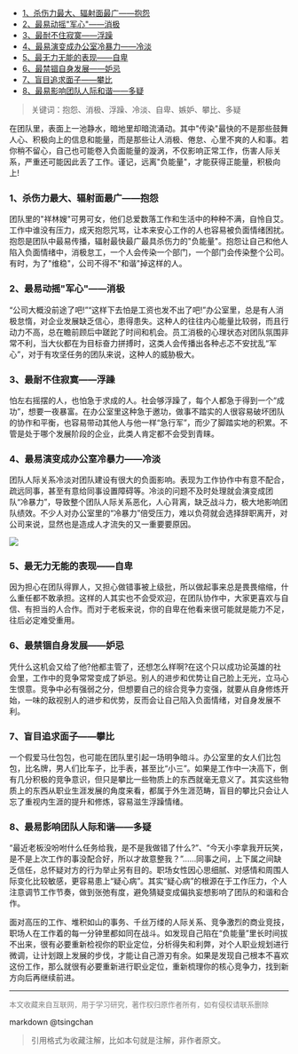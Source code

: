 
<!-- TOC -->

- [1、杀伤力最大、辐射面最广——抱怨](#1杀伤力最大辐射面最广抱怨)
- [2、最易动摇"军心"——消极](#2最易动摇军心消极)
- [3、最耐不住寂寞——浮躁](#3最耐不住寂寞浮躁)
- [4、最易演变成办公室冷暴力——冷淡](#4最易演变成办公室冷暴力冷淡)
- [5、最无力无能的表现——自卑](#5最无力无能的表现自卑)
- [6、最禁锢自身发展——妒忌](#6最禁锢自身发展妒忌)
- [7、盲目追求面子——攀比](#7盲目追求面子攀比)
- [8、最易影响团队人际和谐——多疑](#8最易影响团队人际和谐多疑)

<!-- /TOC -->
> 关键词：抱怨、消极、浮躁、冷淡、自卑、嫉妒、攀比、多疑







在团队里，表面上一池静水，暗地里却暗流涌动。其中"传染"最快的不是那些鼓舞人心、积极向上的信息和能量，而是那些让人消极、倦怠、心里不爽的人和事。若你稍不留心，自己也可能卷入负面能量的漩涡，不仅影响正常工作，伤害人际关系，严重还可能因此丢了工作。谨记，远离"负能量"，才能获得正能量，积极向上!



### 1、杀伤力最大、辐射面最广——抱怨



团队里的"祥林嫂"可男可女，他们总爱数落工作和生活中的种种不满，自怜自艾。工作中谁没有压力，成天抱怨咒骂，让本来安心工作的人也容易被负面情绪困扰。抱怨是团队中最易传播，辐射最快最广最具杀伤力的"负能量"。抱怨让自己和他人陷入负面情绪中，消极怠工，一个人会传染一个部门，一个部门会传染整个公司。有时，为了"维稳"，公司不得不"和谐"掉这样的人。



### 2、最易动摇"军心"——消极



“公司大概没前途了吧!”“这样下去怕是工资也发不出了吧!”办公室里，总是有人消极怠惰，对企业发展缺乏信心，患得患失。这种人的往往内心能量比较弱，而且行动力不高，总在瞻前顾后中蹉跎了时间和机会。员工消极的心理状态对团队氛围非常不利，当大伙都在为目标奋力拼搏时，这类人会传播出各种忐忑不安扰乱“军心”，对于有攻坚任务的团队来说，这种人的威胁极大。



### 3、最耐不住寂寞——浮躁



怕左右摇摆的人，也怕急于求成的人。社会够浮躁了，每个人都急于得到一个“成功”，想要一夜暴富。在办公室里这种急于邀功，做事不踏实的人很容易破坏团队的协作和平衡，也容易带动其他人与他一样“急行军”，而少了脚踏实地的积累。不管是处于哪个发展阶段的企业，此类人肯定都不会受到青睐。



### 4、最易演变成办公室冷暴力——冷淡



团队人际关系冷淡对团队建设有很大的负面影响。表现为工作协作中有意不配合，疏远同事，甚至有意给同事设置障碍等。冷淡的问题不及时处理就会演变成团队“冷暴力”，导致整个团队人际关系恶化，人心背离，缺乏战斗力，极大地影响团队绩效。不少人对办公室里的“冷暴力”倍受压力，难以负荷就会选择辞职离开，对公司来说，显然也是造成人才流失的又一重要要原因。



![](http://img.9ong.com/images/page/md-1584073271.0966322-504.jpg)



### 5、最无力无能的表现——自卑



因为担心在团队得罪人，又担心做错事被上级批，所以做起事来总是畏畏缩缩，什么重任都不敢承担。这样的人其实也不会受欢迎，在团队协作中，大家更喜欢与自信、有担当的人合作。而对于老板来说，你的自卑在他看来很可能就是能力不足，往后必定难受重用。



### 6、最禁锢自身发展——妒忌



凭什么这机会又给了他?他都主管了，还想怎么样啊?在这个只以成功论英雄的社会里，工作中的竞争常常变成了妒忌。别人的进步和优势让自己脸上无光，立马心生恨意。竞争中必有强弱之分，但想要自己的综合竞争力变强，就要从自身修炼开始，一味的敌视别人的进步和优势，反而会让自己陷入负面情绪，对自身发展不利。



### 7、盲目追求面子——攀比



一个假爱马仕包包，也可能在团队里引起一场明争暗斗。办公室里的女人们比包包，比名牌，男人们比车子，比手表，甚至比“小三”。如果是工作中一决高下，倒有几分积极的竞争意识，但只是攀比一些物质上的东西就毫无意义了。其实这些物质上的东西从职业生涯发展的角度来看，都属于外生涯范畴，盲目的攀比只会让人忘了重视内生涯的提升和修炼，容易滋生浮躁情绪。



### 8、最易影响团队人际和谐——多疑



“最近老板没吩咐什么任务给我，是不是我做错了什么?”、“今天小李拿我开玩笑，是不是上次工作的事没配合好，所以才故意整我？”……同事之间，上下属之间缺乏信任，总怀疑对方的行为举止另有目的。职场女性因心思细腻、对感情和周围人际变化比较敏感，更容易患上“疑心病”。其实“疑心病”的根源在于工作压力，个人注意调节工作节奏，做到张弛有度，避免猜疑变成偏执妄想影响了团队的和谐和合作。



面对高压的工作、堆积如山的事务、千丝万缕的人际关系、竞争激烈的商业竞技，职场人在工作着的每一分钟里都如同在战斗。如发现自己陷在“负能量”里长时间拔不出来，很有必要重新检视你的职业定位，分析得失和利弊，对个人职业规划进行微调，让计划跟上发展的步伐，才能让自己游刃有余。如果是发现自己根本不喜欢这份工作，那么就很有必要重新进行职业定位，重新梳理你的核心竞争力，找到新方向后再继续前进。

----
<font size=2 color='grey'>本文收藏来自互联网，用于学习研究，著作权归原作者所有，如有侵权请联系删除</font>

markdown @tsingchan 

> 引用格式为收藏注解，比如本句就是注解，非作者原文。
